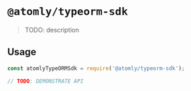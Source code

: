 # `@atomly/typeorm-sdk`

> TODO: description

## Usage

```js
const atomlyTypeORMSdk = require('@atomly/typeorm-sdk');

// TODO: DEMONSTRATE API
```
